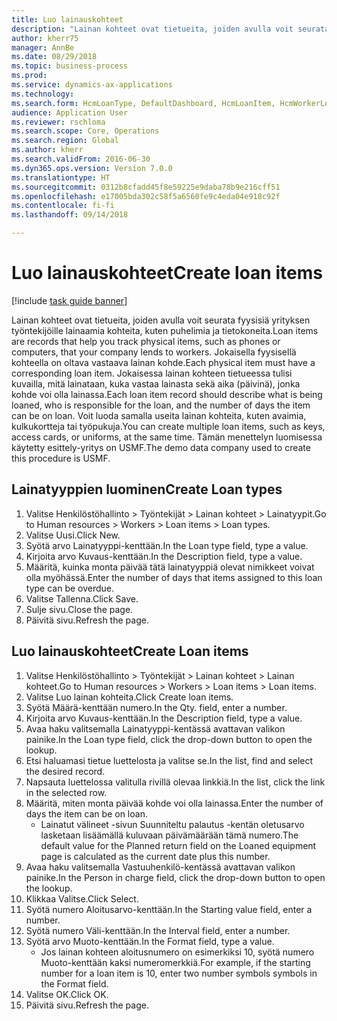 ```yaml
--- 
title: Luo lainauskohteet
description: "Lainan kohteet ovat tietueita, joiden avulla voit seurata fyysisiä yrityksen työntekijöille lainaamia kohteita, kuten puhelimia ja tietokoneita."
author: kherr75
manager: AnnBe
ms.date: 08/29/2018
ms.topic: business-process
ms.prod: 
ms.service: dynamics-ax-applications
ms.technology: 
ms.search.form: HcmLoanType, DefaultDashboard, HcmLoanItem, HcmWorkerLookUp
audience: Application User
ms.reviewer: rschloma
ms.search.scope: Core, Operations
ms.search.region: Global
ms.author: kherr
ms.search.validFrom: 2016-06-30
ms.dyn365.ops.version: Version 7.0.0
ms.translationtype: HT
ms.sourcegitcommit: 0312b8cfadd45f8e59225e9daba78b9e216cff51
ms.openlocfilehash: e17005bda302c58f5a6560fe9c4eda04e918c92f
ms.contentlocale: fi-fi
ms.lasthandoff: 09/14/2018

---
```

# <a name="create-loan-items"></a><span data-ttu-id="2d5e3-103">Luo lainauskohteet</span><span class="sxs-lookup"><span data-stu-id="2d5e3-103">Create loan items</span></span>

[!include [task guide banner](../../includes/task-guide-banner.md)]

<span data-ttu-id="2d5e3-104">Lainan kohteet ovat tietueita, joiden avulla voit seurata fyysisiä yrityksen työntekijöille lainaamia kohteita, kuten puhelimia ja tietokoneita.</span><span class="sxs-lookup"><span data-stu-id="2d5e3-104">Loan items are records that help you track physical items, such as phones or computers, that your company lends to workers.</span></span> <span data-ttu-id="2d5e3-105">Jokaisella fyysisellä kohteella on oltava vastaava lainan kohde.</span><span class="sxs-lookup"><span data-stu-id="2d5e3-105">Each physical item must have a corresponding loan item.</span></span> <span data-ttu-id="2d5e3-106">Jokaisessa lainan kohteen tietueessa tulisi kuvailla, mitä lainataan, kuka vastaa lainasta sekä aika (päivinä), jonka kohde voi olla lainassa.</span><span class="sxs-lookup"><span data-stu-id="2d5e3-106">Each loan item record should describe what is being loaned, who is responsible for the loan, and the number of days the item can be on loan.</span></span> <span data-ttu-id="2d5e3-107">Voit luoda samalla useita lainan kohteita, kuten avaimia, kulkukortteja tai työpukuja.</span><span class="sxs-lookup"><span data-stu-id="2d5e3-107">You can create multiple loan items, such as keys, access cards, or uniforms, at the same time.</span></span> <span data-ttu-id="2d5e3-108">Tämän menettelyn luomisessa käytetty esittely-yritys on USMF.</span><span class="sxs-lookup"><span data-stu-id="2d5e3-108">The demo data company used to create this procedure is USMF.</span></span>


## <a name="create-loan-types"></a><span data-ttu-id="2d5e3-109">Lainatyyppien luominen</span><span class="sxs-lookup"><span data-stu-id="2d5e3-109">Create Loan types</span></span>
1. <span data-ttu-id="2d5e3-110">Valitse Henkilöstöhallinto > Työntekijät > Lainan kohteet > Lainatyypit.</span><span class="sxs-lookup"><span data-stu-id="2d5e3-110">Go to Human resources > Workers > Loan items > Loan types.</span></span>
2. <span data-ttu-id="2d5e3-111">Valitse Uusi.</span><span class="sxs-lookup"><span data-stu-id="2d5e3-111">Click New.</span></span>
3. <span data-ttu-id="2d5e3-112">Syötä arvo Lainatyyppi-kenttään.</span><span class="sxs-lookup"><span data-stu-id="2d5e3-112">In the Loan type field, type a value.</span></span>
4. <span data-ttu-id="2d5e3-113">Kirjoita arvo Kuvaus-kenttään.</span><span class="sxs-lookup"><span data-stu-id="2d5e3-113">In the Description field, type a value.</span></span>
5. <span data-ttu-id="2d5e3-114">Määritä, kuinka monta päivää tätä lainatyyppiä olevat nimikkeet voivat olla myöhässä.</span><span class="sxs-lookup"><span data-stu-id="2d5e3-114">Enter the number of days that items assigned to this loan type can be overdue.</span></span> 
6. <span data-ttu-id="2d5e3-115">Valitse Tallenna.</span><span class="sxs-lookup"><span data-stu-id="2d5e3-115">Click Save.</span></span>
7. <span data-ttu-id="2d5e3-116">Sulje sivu.</span><span class="sxs-lookup"><span data-stu-id="2d5e3-116">Close the page.</span></span>
8. <span data-ttu-id="2d5e3-117">Päivitä sivu.</span><span class="sxs-lookup"><span data-stu-id="2d5e3-117">Refresh the page.</span></span>

## <a name="create-loan-items"></a><span data-ttu-id="2d5e3-118">Luo lainauskohteet</span><span class="sxs-lookup"><span data-stu-id="2d5e3-118">Create Loan items</span></span>
1. <span data-ttu-id="2d5e3-119">Valitse Henkilöstöhallinto > Työntekijät > Lainan kohteet > Lainan kohteet.</span><span class="sxs-lookup"><span data-stu-id="2d5e3-119">Go to Human resources > Workers > Loan items > Loan items.</span></span>
2. <span data-ttu-id="2d5e3-120">Valitse Luo lainan kohteita.</span><span class="sxs-lookup"><span data-stu-id="2d5e3-120">Click Create loan items.</span></span>
3. <span data-ttu-id="2d5e3-121">Syötä Määrä-kenttään numero.</span><span class="sxs-lookup"><span data-stu-id="2d5e3-121">In the Qty. field, enter a number.</span></span>
4. <span data-ttu-id="2d5e3-122">Kirjoita arvo Kuvaus-kenttään.</span><span class="sxs-lookup"><span data-stu-id="2d5e3-122">In the Description field, type a value.</span></span>
5. <span data-ttu-id="2d5e3-123">Avaa haku valitsemalla Lainatyyppi-kentässä avattavan valikon painike.</span><span class="sxs-lookup"><span data-stu-id="2d5e3-123">In the Loan type field, click the drop-down button to open the lookup.</span></span>
6. <span data-ttu-id="2d5e3-124">Etsi haluamasi tietue luettelosta ja valitse se.</span><span class="sxs-lookup"><span data-stu-id="2d5e3-124">In the list, find and select the desired record.</span></span>
7. <span data-ttu-id="2d5e3-125">Napsauta luettelossa valitulla rivillä olevaa linkkiä.</span><span class="sxs-lookup"><span data-stu-id="2d5e3-125">In the list, click the link in the selected row.</span></span>
8. <span data-ttu-id="2d5e3-126">Määritä, miten monta päivää kohde voi olla lainassa.</span><span class="sxs-lookup"><span data-stu-id="2d5e3-126">Enter the number of days the item can be on loan.</span></span>
    * <span data-ttu-id="2d5e3-127">Lainatut välineet -sivun Suunniteltu palautus -kentän oletusarvo lasketaan lisäämällä kuluvaan päivämäärään tämä numero.</span><span class="sxs-lookup"><span data-stu-id="2d5e3-127">The default value for the Planned return field on the Loaned equipment page is calculated as the current date plus this number.</span></span>  
9. <span data-ttu-id="2d5e3-128">Avaa haku valitsemalla Vastuuhenkilö-kentässä avattavan valikon painike.</span><span class="sxs-lookup"><span data-stu-id="2d5e3-128">In the Person in charge field, click the drop-down button to open the lookup.</span></span>
10. <span data-ttu-id="2d5e3-129">Klikkaa Valitse.</span><span class="sxs-lookup"><span data-stu-id="2d5e3-129">Click Select.</span></span>
11. <span data-ttu-id="2d5e3-130">Syötä numero Aloitusarvo-kenttään.</span><span class="sxs-lookup"><span data-stu-id="2d5e3-130">In the Starting value field, enter a number.</span></span>
12. <span data-ttu-id="2d5e3-131">Syötä numero Väli-kenttään.</span><span class="sxs-lookup"><span data-stu-id="2d5e3-131">In the Interval field, enter a number.</span></span>
13. <span data-ttu-id="2d5e3-132">Syötä arvo Muoto-kenttään.</span><span class="sxs-lookup"><span data-stu-id="2d5e3-132">In the Format field, type a value.</span></span>
    * <span data-ttu-id="2d5e3-133">Jos lainan kohteen aloitusnumero on esimerkiksi 10, syötä numero Muoto-kenttään kaksi numeromerkkiä.</span><span class="sxs-lookup"><span data-stu-id="2d5e3-133">For example, if the starting number for a loan item is 10, enter two number symbols symbols in the Format field.</span></span>  
14. <span data-ttu-id="2d5e3-134">Valitse OK.</span><span class="sxs-lookup"><span data-stu-id="2d5e3-134">Click OK.</span></span>
15. <span data-ttu-id="2d5e3-135">Päivitä sivu.</span><span class="sxs-lookup"><span data-stu-id="2d5e3-135">Refresh the page.</span></span>


